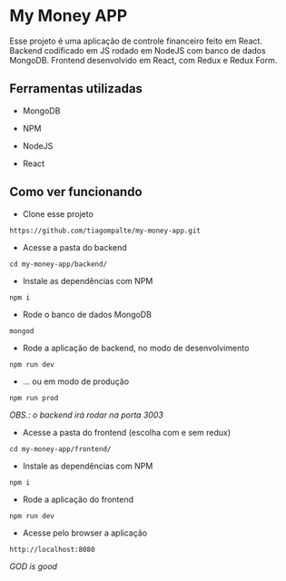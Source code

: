 # My Money APP

Esse projeto é uma aplicação de controle financeiro feito em React. Backend codificado em JS rodado em NodeJS com banco de dados MongoDB. Frontend desenvolvido em React, com Redux e Redux Form.

## Ferramentas utilizadas

* MongoDB

* NPM

* NodeJS

* React

## Como ver funcionando

* Clone esse projeto

`https://github.com/tiagompalte/my-money-app.git`

* Acesse a pasta do backend

`cd my-money-app/backend/`

* Instale as dependências com NPM

`npm i`

* Rode o banco de dados MongoDB

`mongod`

* Rode a aplicação de backend, no modo de desenvolvimento

`npm run dev`

* ... ou em modo de produção

`npm run prod`

*OBS.: o backend irá rodar na porta 3003*

* Acesse a pasta do frontend (escolha com e sem redux)

`cd my-money-app/frontend/`

* Instale as dependências com NPM

`npm i`

* Rode a aplicação do frontend

`npm run dev`

* Acesse pelo browser a aplicação

`http://localhost:8080`

**GOD* is good*